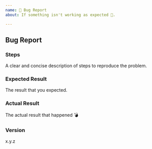 ```yaml
---
name: 🐛 Bug Report
about: If something isn't working as expected 🔧.

---
```


## Bug Report

### Steps

A clear and concise description of steps to reproduce the problem.

### Expected Result

The result that you expected.

### Actual Result

The actual result that happened 💣

### Version

x.y.z
